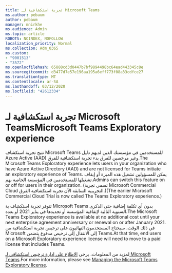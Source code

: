 ```yaml
---
title: تجربة استكشافية لـ Microsoft Teams
ms.author: pebaum
author: pebaum
manager: mnirkhe
ms.audience: Admin
ms.topic: article
ROBOTS: NOINDEX, NOFOLLOW
localization_priority: Normal
ms.collection: Adm_O365
ms.custom:
- "9001513"
- "3572"
ms.openlocfilehash: 65888cd3d0447b7bf9894498bc64ead443345c8e
ms.sourcegitcommit: d3477d7e57e196aa195a6eff773f08a33cdfce27
ms.translationtype: MT
ms.contentlocale: ar-SA
ms.lasthandoff: 03/12/2020
ms.locfileid: "42612334"
---
```

# <a name="microsoft-teams-exploratory-experience"></a><span data-ttu-id="6985b-102">تجربة استكشافية لـ Microsoft Teams</span><span class="sxs-lookup"><span data-stu-id="6985b-102">Microsoft Teams Exploratory experience</span></span>

<span data-ttu-id="6985b-103">تتيح تجربة استكشاف Microsoft Teams للمستخدمين في مؤسستك الذين لديهم دليل Azure Active (AAD) وغير مرخصين للفرق بدء تجربة استكشافية للفرق.</span><span class="sxs-lookup"><span data-stu-id="6985b-103">The Microsoft Teams Exploratory experience lets users in your organization who have Azure Active Directory (AAD) and are not licensed for Teams initiate an exploratory experience of Teams.</span></span> <span data-ttu-id="6985b-104">يمكن للمسؤولين تشغيل هذه الميزة أو إيقاف تشغيلها للمستخدمين في المؤسسة الخاصة بهم.</span><span class="sxs-lookup"><span data-stu-id="6985b-104">Admins can switch this feature on or off for users in their organization.</span></span> <span data-ttu-id="6985b-105">(تسمى تجربة Microsoft Commercial Cloud التجريبية السابقة الآن تجربة استكشافية الفرق.)</span><span class="sxs-lookup"><span data-stu-id="6985b-105">(The earlier Microsoft Commercial Cloud Trial is now called The Teams Exploratory experience.)</span></span>

<span data-ttu-id="6985b-106">تتوفر تجربة استكشاف ية Microsoft Teams بدون أي تكلفة إضافية حتى الذكرى السنوية التالية لإتفاقية المؤسسة أو تجديدها في يناير 2021 أو بعده.</span><span class="sxs-lookup"><span data-stu-id="6985b-106">The Microsoft Teams Exploratory experience is available at no additional cost until your next enterprise agreement anniversary or renewal on or after January 2021.</span></span> <span data-ttu-id="6985b-107">في ذلك الوقت، سيحتاج المستخدمون النهائيون على ترخيص تجربة استكشافية من Microsoft إلى الانتقال إلى ترخيص مدفوع يتضمن Teams.</span><span class="sxs-lookup"><span data-stu-id="6985b-107">At that time, end users on a Microsoft Exploratory experience license will need to move to a paid license that includes Teams.</span></span>

<span data-ttu-id="6985b-108">لمزيد من المعلومات، يرجى [الاطلاع على إدارة ترخيص استكشافي لـ Microsoft Teams](https://docs.microsoft.com/microsoftteams/teams-exploratory/).</span><span class="sxs-lookup"><span data-stu-id="6985b-108">For more information, please see [Managing the Microsoft Teams Exploratory license](https://docs.microsoft.com/microsoftteams/teams-exploratory/).</span></span>
